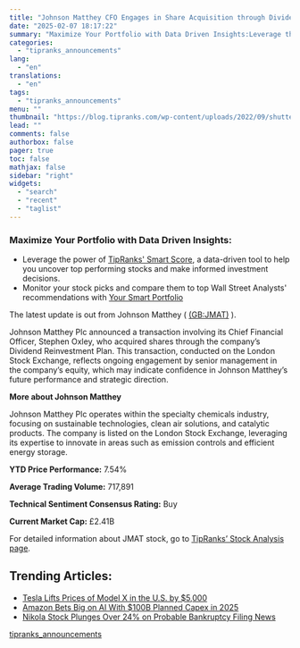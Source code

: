 ```yaml
---
title: "Johnson Matthey CFO Engages in Share Acquisition through Dividend Plan"
date: "2025-02-07 18:17:22"
summary: "Maximize Your Portfolio with Data Driven Insights:Leverage the power of TipRanks' Smart Score, a data-driven tool to help you uncover top performing stocks and make informed investment decisions. Monitor your stock picks and compare them to top Wall Street Analysts' recommendations with Your Smart PortfolioThe latest update is out from..."
categories:
  - "tipranks_announcements"
lang:
  - "en"
translations:
  - "en"
tags:
  - "tipranks_announcements"
menu: ""
thumbnail: "https://blog.tipranks.com/wp-content/uploads/2022/09/shutterstock_2186329533-1-750x406.jpg"
lead: ""
comments: false
authorbox: false
pager: true
toc: false
mathjax: false
sidebar: "right"
widgets:
  - "search"
  - "recent"
  - "taglist"
---
```


### Maximize Your Portfolio with Data Driven Insights:

* Leverage the power of [TipRanks' Smart Score](https://www.tipranks.com/screener/top-smart-score-stocks), a data-driven tool to help you uncover top performing stocks and make informed investment decisions.
* Monitor your stock picks and compare them to top Wall Street Analysts' recommendations with  [Your Smart Portfolio](https://www.tipranks.com/smart-portfolio/holdings)

The latest update is out from Johnson Matthey ( [(GB:JMAT)](https://www.tipranks.com/stocks/gb:jmat) ).

Johnson Matthey Plc announced a transaction involving its Chief Financial Officer, Stephen Oxley, who acquired shares through the company’s Dividend Reinvestment Plan. This transaction, conducted on the London Stock Exchange, reflects ongoing engagement by senior management in the company’s equity, which may indicate confidence in Johnson Matthey’s future performance and strategic direction.

**More about Johnson Matthey**

Johnson Matthey Plc operates within the specialty chemicals industry, focusing on sustainable technologies, clean air solutions, and catalytic products. The company is listed on the London Stock Exchange, leveraging its expertise to innovate in areas such as emission controls and efficient energy storage.

**YTD Price Performance:** 7.54%

**Average Trading Volume:** 717,891

**Technical Sentiment Consensus Rating:** Buy

**Current Market Cap:** £2.41B

For detailed information about JMAT stock, go to [TipRanks’ Stock Analysis page](https://www.tipranks.com/stocks/gb:jmat/stock-analysis).

Trending Articles:
------------------

* [Tesla Lifts Prices of Model X in the U.S. by $5,000](https://www.tipranks.com/news/tesla-lifts-prices-of-model-x-in-the-u-s-by-5000)
* [Amazon Bets Big on AI With $100B Planned Capex in 2025](https://www.tipranks.com/news/amazon-bets-big-on-ai-with-100b-planned-capex-in-2025)
* [Nikola Stock Plunges Over 24% on Probable Bankruptcy Filing News](https://www.tipranks.com/news/nikola-stock-plunges-over-24-on-probable-bankruptcy-filing-news)

[tipranks_announcements](https://www.tipranks.com/news/company-announcements/johnson-matthey-cfo-engages-in-share-acquisition-through-dividend-plan)
